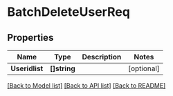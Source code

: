 # BatchDeleteUserReq

## Properties

Name | Type | Description | Notes
------------ | ------------- | ------------- | -------------
**Useridlist** | **[]string** |  | [optional] 

[[Back to Model list]](../README.md#documentation-for-models) [[Back to API list]](../README.md#documentation-for-api-endpoints) [[Back to README]](../README.md)


